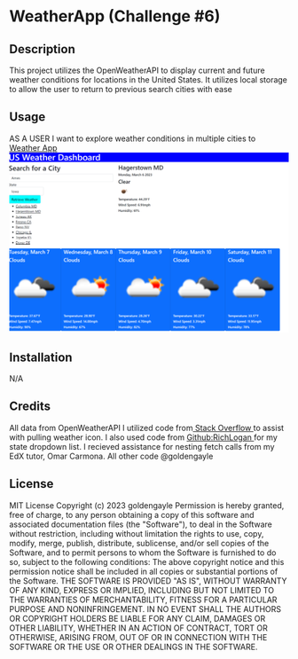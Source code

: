 # WeatherApp (Challenge #6)

## Description
This project utilizes the OpenWeatherAPI to display current and future weather conditions for locations in the United States. It utilizes local storage to allow the user to return to previous search cities with ease

## Usage
AS A USER I want to explore weather conditions in multiple cities to 
<br><a href="https://goldengayle.github.io/WeatherApp/">Weather App</a>
<br><img src="WeatherScreenshot.png" alt="screenshot of weather app">

## Installation
N/A


## Credits
All data from OpenWeatherAPI
I utilized code from<a href ="https://stackoverflow.com/questions/44177417/how-to-display-openweathermap-weather-icon">  Stack Overflow </a> to assist with pulling weather icon.
I also used code from <a href ="https://gist.github.com/RichLogan/9903043"> Github:RichLogan </a>for my state dropdown list.
I recieved assistance for nesting fetch calls from my EdX tutor, Omar Carmona. 
All other code @goldengayle


## License
MIT License
Copyright (c) 2023 goldengayle
Permission is hereby granted, free of charge, to any person obtaining a copy of this software and associated documentation files (the "Software"), to deal in the Software without restriction, including without limitation the rights to use, copy, modify, merge, publish, distribute, sublicense, and/or sell copies of the Software, and to permit persons to whom the Software is furnished to do so, subject to the following conditions:
The above copyright notice and this permission notice shall be included in all copies or substantial portions of the Software.
THE SOFTWARE IS PROVIDED "AS IS", WITHOUT WARRANTY OF ANY KIND, EXPRESS OR IMPLIED, INCLUDING BUT NOT LIMITED TO THE WARRANTIES OF MERCHANTABILITY, FITNESS FOR A PARTICULAR PURPOSE AND NONINFRINGEMENT. IN NO EVENT SHALL THE AUTHORS OR COPYRIGHT HOLDERS BE LIABLE FOR ANY CLAIM, DAMAGES OR OTHER LIABILITY, WHETHER IN AN ACTION OF CONTRACT, TORT OR OTHERWISE, ARISING FROM, OUT OF OR IN CONNECTION WITH THE SOFTWARE OR THE USE OR OTHER DEALINGS IN THE SOFTWARE.
